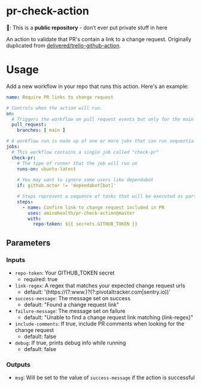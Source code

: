# pr-check-action

🚨: This is a **public repository** - don’t ever put private stuff in here

An action to validate that PR's contain a link to a change request. Originally duplicated from [delivered/trello-github-action](https://github.com/delivered/trello-github-action).

# Usage

Add a new workflow in your repo that runs this action. Here's an example:
```yml
name: Require PR links to change request

# Controls when the action will run.
on:
  # Triggers the workflow on pull request events but only for the main branch
  pull_request:
    branches: [ main ]

# A workflow run is made up of one or more jobs that can run sequentially or in parallel
jobs:
  # This workflow contains a single job called "check-pr"
  check-pr:
    # The type of runner that the job will run on
    runs-on: ubuntu-latest
    
    # You may want to ignore some users like dependabot
    if: github.actor != 'dependabot[bot]'

    # Steps represent a sequence of tasks that will be executed as part of the job
    steps:
      - name: Confirm link to change request included in PR
        uses: aminohealth/pr-check-action@master
        with:
          repo-token: ${{ secrets.GITHUB_TOKEN }}
```

## Parameters

### Inputs
* `repo-token`: Your GITHUB_TOKEN secret
  * required: true
* `link-regex`: A regex that matches your expected change request urls
  * default: '(https:\/\/(?:www.)?(?:pivotaltracker\.com|sentry\.io))'
* `success-message`: The message set on success
  * default: "Found a change request link"
* `failure-message`: The message set on failure
  * default: "Unable to find a change request link matching {link-regex}"
* `include-comments`: If true, include PR comments when looking for the change request
  * default: false
* `debug`: If true, prints debug info while running
  * default: false

### Outputs
*  `msg`: Will be set to the value of `success-message` if the action is successful
